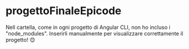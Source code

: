 # progettoFinaleEpicode

Nell cartella, come in ogni progetto di Angular CLI, non ho incluso i "node_modules". Inserirli manualmente per visualizzare correttamente il progetto! 😊